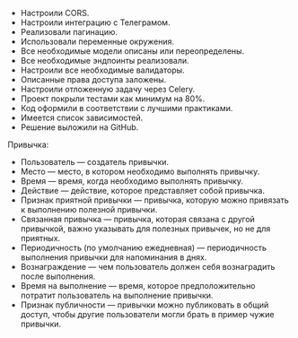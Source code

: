 * Настроили CORS.
* Настроили интеграцию с Телеграмом.
* Реализовали пагинацию.
* Использовали переменные окружения.
* Все необходимые модели описаны или переопределены.
* Все необходимые эндпоинты реализовали.
* Настроили все необходимые валидаторы.
* Описанные права доступа заложены.
* Настроили отложенную задачу через Celery.
* Проект покрыли тестами как минимум на 80%.
* Код оформили в соответствии с лучшими практиками.
* Имеется список зависимостей.
* Решение выложили на GitHub.

Привычка:
* Пользователь — создатель привычки.
* Место — место, в котором необходимо выполнять привычку.
* Время — время, когда необходимо выполнять привычку.
* Действие — действие, которое представляет собой привычка.
* Признак приятной привычки — привычка, которую можно привязать к выполнению полезной привычки.
* Связанная привычка — привычка, которая связана с другой привычкой, важно указывать для полезных привычек, но не для приятных.
* Периодичность (по умолчанию ежедневная) — периодичность выполнения привычки для напоминания в днях.
* Вознаграждение — чем пользователь должен себя вознаградить после выполнения.
* Время на выполнение — время, которое предположительно потратит пользователь на выполнение привычки.
* Признак публичности — привычки можно публиковать в общий доступ, чтобы другие пользователи могли брать в пример чужие привычки.

